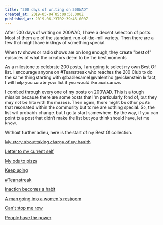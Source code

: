```yaml
---
title: "200 days of writing on 200WAD"
created_at: 2019-05-04T05:09:51.000Z
published_at: 2019-06-23T02:39:46.000Z
---
```

After 200 days of writing on 200WAD, I have a decent selection of posts. Most of them are of the standard, run-of-the-mill variety. Then there are a few that might have inklings of something special.

When tv shows or radio shows are on long enough, they create "best of" episodes of what the creators deem to be the best moments. 

As a milestone to celebrate 200 posts, I am going to select my own Best Of list. I encourage anyone on #Teamstreak who reaches the 200 Club to do the same thing starting with @basilesamel @valentino @vickenstein In fact, I will help you curate your list if you would like assistance. 

I combed through every one of my posts on 200WAD. This is a tough mission because there are some posts that I'm particularly fond of, but they may not be hits with the masses. Then again, there might be other posts that resonated within the community but to me are nothing special. So, the list will probably change, but I gotta start somewhere. By the way, if you can point to a post that didn't make the list but you think should have, let me know.

Without further adieu, here is the start of my Best Of collection.

[My story about taking charge of my health](https://200wordsaday.com/words/my-story-about-taking-charge-of-my-health-25325c2f8033c78cd)

[Letter to my current self](https://200wordsaday.com/words/letter-to-my-current-self-83555c5f4d268283f)

[My ode to pizza](https://200wordsaday.com/words/my-ode-to-pizza-116405c817f94a386e)

[Keep going](https://200wordsaday.com/words/keep-going-122565c8a6f9931b47)

[#Teamstreak](https://200wordsaday.com/words/teamstreak-142075caa037302bfc)

[Inaction becomes a habit](https://200wordsaday.com/words/inaction-becomes-a-habit-163715ccc60ab9a1fb)

[A man going into a women's restroom](https://200wordsaday.com/words/a-man-going-into-a-women-s-restroom-165185ccee8cbeac50)

[Can't stop me now](https://200wordsaday.com/words/can-t-stop-me-now-167775cd1a171d327f)

[People have the power](https://200wordsaday.com/words/people-have-the-power-181665ce55662e948d)
